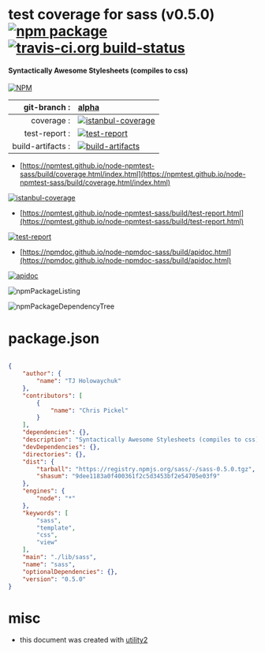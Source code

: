 # test coverage for  sass (v0.5.0)  [![npm package](https://img.shields.io/npm/v/npmtest-sass.svg?style=flat-square)](https://www.npmjs.org/package/npmtest-sass) [![travis-ci.org build-status](https://api.travis-ci.org/npmtest/node-npmtest-sass.svg)](https://travis-ci.org/npmtest/node-npmtest-sass)
#### Syntactically Awesome Stylesheets (compiles to css)

[![NPM](https://nodei.co/npm/sass.png?downloads=true&downloadRank=true&stars=true)](https://www.npmjs.com/package/sass)

| git-branch : | [alpha](https://github.com/npmtest/node-npmtest-sass/tree/alpha)|
|--:|:--|
| coverage : | [![istanbul-coverage](https://npmtest.github.io/node-npmtest-sass/build/coverage.badge.svg)](https://npmtest.github.io/node-npmtest-sass/build/coverage.html/index.html)|
| test-report : | [![test-report](https://npmtest.github.io/node-npmtest-sass/build/test-report.badge.svg)](https://npmtest.github.io/node-npmtest-sass/build/test-report.html)|
| build-artifacts : | [![build-artifacts](https://npmtest.github.io/node-npmtest-sass/glyphicons_144_folder_open.png)](https://github.com/npmtest/node-npmtest-sass/tree/gh-pages/build)|

- [https://npmtest.github.io/node-npmtest-sass/build/coverage.html/index.html](https://npmtest.github.io/node-npmtest-sass/build/coverage.html/index.html)

[![istanbul-coverage](https://npmtest.github.io/node-npmtest-sass/build/screenCapture.buildCi.browser.%252Ftmp%252Fbuild%252Fcoverage.lib.html.png)](https://npmtest.github.io/node-npmtest-sass/build/coverage.html/index.html)

- [https://npmtest.github.io/node-npmtest-sass/build/test-report.html](https://npmtest.github.io/node-npmtest-sass/build/test-report.html)

[![test-report](https://npmtest.github.io/node-npmtest-sass/build/screenCapture.buildCi.browser.%252Ftmp%252Fbuild%252Ftest-report.html.png)](https://npmtest.github.io/node-npmtest-sass/build/test-report.html)

- [https://npmdoc.github.io/node-npmdoc-sass/build/apidoc.html](https://npmdoc.github.io/node-npmdoc-sass/build/apidoc.html)

[![apidoc](https://npmdoc.github.io/node-npmdoc-sass/build/screenCapture.buildCi.browser.%252Ftmp%252Fbuild%252Fapidoc.html.png)](https://npmdoc.github.io/node-npmdoc-sass/build/apidoc.html)

![npmPackageListing](https://npmtest.github.io/node-npmtest-sass/build/screenCapture.npmPackageListing.svg)

![npmPackageDependencyTree](https://npmtest.github.io/node-npmtest-sass/build/screenCapture.npmPackageDependencyTree.svg)



# package.json

```json

{
    "author": {
        "name": "TJ Holowaychuk"
    },
    "contributors": [
        {
            "name": "Chris Pickel"
        }
    ],
    "dependencies": {},
    "description": "Syntactically Awesome Stylesheets (compiles to css)",
    "devDependencies": {},
    "directories": {},
    "dist": {
        "tarball": "https://registry.npmjs.org/sass/-/sass-0.5.0.tgz",
        "shasum": "9dee1183a0f400361f2c5d3453bf2e54705e03f9"
    },
    "engines": {
        "node": "*"
    },
    "keywords": [
        "sass",
        "template",
        "css",
        "view"
    ],
    "main": "./lib/sass",
    "name": "sass",
    "optionalDependencies": {},
    "version": "0.5.0"
}
```



# misc
- this document was created with [utility2](https://github.com/kaizhu256/node-utility2)
